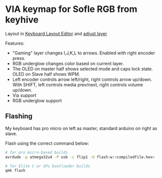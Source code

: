 # VIA keymap for Sofle RGB from keyhive

Layout in [Keyboard Layout Editor](http://www.keyboard-layout-editor.com/#/gists/76efb423a46cbbea75465cb468eef7ff) and [adjust layer](http://www.keyboard-layout-editor.com/#/gists/4bcf66f922cfd54da20ba04905d56bd4)

Features:

-   "Gaming" layer changes I,J,K,L to arrows.  Enabled with right encoder press.
-   RGB underglow changes color based on current layer.
-   The OLED on master half shows selected mode and caps lock state. OLED on Slave half shows WPM.
-   Left encoder controls arrow left/right, right controls arrow up/down.  With SHIFT, left controls media prev/next, right controls volume up/down.
-   Via support
-   RGB underglow support

## Flashing

My keyboard has pro micro on left as master, standard arduino on right as slave.

Flash using the correct command below:

```sh
# for pro micro-based builds
avrdude -p atmega32u4 -P usb -c flip1 -U flash:w:<compiledfile.hex>

# for Elite C or dfu bootloader builds
qmk flash
```
